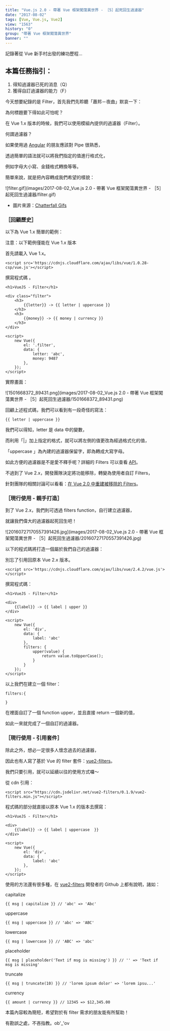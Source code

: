 ```yaml
---
title: "Vue.js 2.0 - 帶著 Vue 框架闖蕩異世界 - ［5］起死回生過濾器"
date: "2017-08-02"
tags: [Vue, Vue.js, Vue2]
view: "1563"
history: "0"
group: "帶著 Vue 框架闖蕩異世界"
banner: ""
---
```


記錄著從 Vue 新手村出發的練功歷程...

本篇任務指引：
-------

1.  得知過濾器已死的消息（Q）
2.  獲得自訂過濾器的能力（F）

今天想要紀錄的是 Filter，首先我們先聆聽「蕭邦－夜曲」默哀一下：

為何標題要下得如此可怕呢？

在 Vue 1.x 版本的時候，我們可以使用模組內提供的過濾器（Filter）。

何謂過濾器？

如果使用過 [Angular](https://angular.io/) 的朋友應該對 Pipe 很熟悉，

透過簡單的語法就可以將我們指定的值進行格式化，

例如字母大小寫、金錢格式轉換等等。

簡單來說，就是把內容轉成我們希望的樣貌：

![filter.gif](images/2017-08-02_Vue.js 2.0 - 帶著 Vue 框架闖蕩異世界 - ［5］起死回生過濾器/filter.gif)

*   圖片來源：[Chatterfall Gifs](https://rene-henrich.de/animation/chatterfall-introduction-animations#animation/chatterfall-introduction-animations-headline)

### ［回顧歷史］

以下為 Vue 1.x 簡單的範例：

注意：以下範例僅能在 Vue 1.x 版本

首先請載入 Vue 1.x。

    <script src='https://cdnjs.cloudflare.com/ajax/libs/vue/1.0.28-csp/vue.js'></script>

撰寫程式碼 。

    <h1>VueJS - Filter</h1>
    
    <div class="filter">
        <h3>
            {{letter}} -> {{ letter | uppercase }}
        </h3>
        <h3>
            {{money}} -> {{ money | currency }}
        </h3>
    </div>
    
    <script>
        new Vue({
            el: '.filter',
            data: {
                letter: 'abc',
                money: 9487
            },
        });
    </script>

實際畫面：

![1501668372_89431.png](images/2017-08-02_Vue.js 2.0 - 帶著 Vue 框架闖蕩異世界 - ［5］起死回生過濾器/1501668372_89431.png)

回顧上述程式碼，我們可以看到有一段奇怪的寫法：

    {{ letter | uppercase }}

我們可以得知，letter 是 data 中的變數，

而利用「|」加上指定的格式，就可以將左側的值更改為經過格式化的值，

「uppercase 」為內建的過濾器保留字，即為轉成大寫字母。

如此方便的過濾器是不是愛不釋手呢？詳細的 Filters 可以查看 [API](https://011.vuejs.org/api/filters.html)。

不過到了 Vue 2.x，開發團隊決定將功能移除，轉變為使用者自訂 Filters，

針對團隊的相關討論可以看看：[在 Vue 2.0 中重建被移除的 Filters](http://www.panigale.com.tw/%E5%9C%A8-vue-2-0-%E4%B8%AD%E9%87%8D%E5%BB%BA%E8%A2%AB%E7%A7%BB%E9%99%A4%E7%9A%84-filters/)。

### ［現行使用 - 親手打造］

到了 Vue 2.x，我們則可透過 filters function，自行建立過濾器，

就讓我們偉大的過濾器起死回生吧！

![20160727170557391426.jpg](images/2017-08-02_Vue.js 2.0 - 帶著 Vue 框架闖蕩異世界 - ［5］起死回生過濾器/20160727170557391426.jpg)

以下的程式碼將打造一個屬於我們自己的過濾器：

別忘了引用回原本 Vue 2.x 版本。

    <script src='https://cdnjs.cloudflare.com/ajax/libs/vue/2.4.2/vue.js'></script>

撰寫程式碼：

    <h1>VueJS - Filter</h1>
    
    <div>
        {{label}} -> {{ label | upper }}
    </div>
    
    <script>
        new Vue({
            el: 'div',
            data: {
                label: 'abc'
            },
            filters: {
                upper(value) {
                    return value.toUpperCase();
                }
            }
        });
    </script>

以上我們在建立一個 filter：

    filters:{
    
    }

在裡面自訂了一個 function upper，並且直接 return 一個新的值，

如此一來就完成了一個自訂的過濾器。

### ［現行使用 - 引用套件］

除此之外，想必一定很多人懷念過去的過濾器，

因此也有人寫了基於 Vue 的 filter 套件：[vue2-filters](https://github.com/freearhey/vue2-filters)。

我們只要引用，就可以延續以往的使用方式囉～

從 cdn 引用：

    <script src="https://cdn.jsdelivr.net/vue2-filters/0.1.9/vue2-filters.min.js"></script>

程式碼的部分就直接以原本 Vue 1.x 的版本去撰寫：

    <h1>VueJS - Filter</h1>
    
    <div>
        {{label}} -> {{ label | uppercase  }}
    </div>
    
    <script>
        new Vue({
            el: 'div',
            data: {
                label: 'abc'
            },
        });
    </script>

使用的方法還有很多種，在 [vue2-filters](https://github.com/freearhey/vue2-filters) 開發者的 Github 上都有說明，諸如：

capitalize

    {{ msg | capitalize }} // 'abc' => 'Abc'

uppercase

    {{ msg | uppercase }} // 'abc' => 'ABC'

lowercase

    {{ msg | lowercase }} // 'ABC' => 'abc'

placeholder

    {{ msg | placeholder('Text if msg is missing') }} // '' => 'Text if msg is missing'

truncate

    {{ msg | truncate(10) }} // 'lorem ipsum dolor' => 'lorem ipsu...'

currency

    {{ amount | currency }} // 12345 => $12,345.00

本篇內容較為簡短，希望對於有 filter 需求的朋友能有所幫助！

有勘誤之處，不吝指教。ob'\_'ov